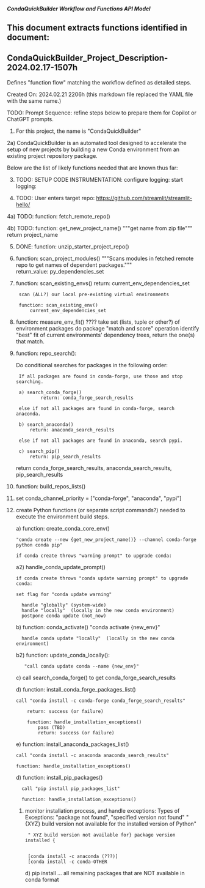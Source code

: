 ##### CondaQuickBuilder Workflow and Functions API Model
## This document extracts functions identified in document: 
## CondaQuickBuilder_Project_Description-2024.02.17-1507h 

Defines "function flow" matching the workflow defined as detailed steps.

Created On: 2024.02.21 2206h
(this markdown file replaced the YAML file with the same name.)

TODO: Prompt Sequence: refine steps below to prepare them for Copilot or ChatGPT prompts.

1) For this project, the name is "CondaQuickBuilder"

2a) CondaQuickBuilder is an automated tool designed to accelerate the setup of new projects by building a new Conda environment from an existing project repository package.

Below are the list of likely functions needed that are known thus far: 

3) TODO: SETUP CODE INSTRUMENTATION: 
    configure logging:
    start logging: 

4) TODO: User enters target repo: https://github.com/streamlit/streamlit-hello/

4a) TODO: function: fetch_remote_repo()

4b) TODO: function: get_new_project_name()
        """get name from zip file"""
        return project_name

5) DONE: function: unzip_starter_project_repo()

6) function: scan_project_modules()
    """Scans modules in fetched remote repo to get  names of dependent packages."""  
    return_value: py_dependencies_set

7) function: scan_existing_envs()
        return:  current_env_dependencies_set

        scan (ALL?) our local pre-existing virtual environments 

        function: scan_existing_env()
            current_env_dependencies_set
    
8) function: measure_env_fit() ???? 
        take set (lists, tuple or other?) of environment packages 
        do package "match and score" operation 
        identify "best" fit of current environments' dependency trees,
        return the one(s) that match.

9) function: repo_search(): 

    Do conditional searches for packages in the following order:

        If all packages are found in conda-forge, use those and stop searching.

        a) search_conda_forge()
                return: conda_forge_search_results
        
        else if not all packages are found in conda-forge, search anaconda.

        b) search_anaconda() 
            return: anaconda_search_results
        
        else if not all packages are found in anaconda, search pypi.
        
        c) search_pip()
            return: pip_search_results

    return conda_forge_search_results, anaconda_search_results, pip_search_results

10) function: build_repos_lists()

11) set conda_channel_priority = ["conda-forge", "anaconda", "pypi"]

12) create Python functions (or separate script commands?) needed to execute the environment build steps.

    a) function: create_conda_core_env() 

        "conda create --new {get_new_project_name()} --channel conda-forge python conda pip"

        if conda create throws "warning prompt" to upgrade conda:

    a2) handle_conda_update_prompt() 

        if conda create throws "conda update warning prompt" to upgrade conda:

        set flag for "conda update warning"

          handle "globally" (system-wide)
          handle "locally"  (locally in the new conda environment)
          postpone conda update (not_now)

    b) function: conda_activate() 
            "conda activate {new_env}"

          handle conda update "locally"  (locally in the new conda environment)

     b2)  function: update_conda_locally():
           
           "call conda update conda --name {new_env}"

    c) call search_conda_forge() to get conda_forge_search_results

    d) function: install_conda_forge_packages_list() 

        call "conda install -c conda-forge conda_forge_search_results"

            return: success (or failure)

            function: handle_installation_exceptions()
                pass (TBD)
                return: success (or failure)

    e) function: install_anaconda_packages_list() 

        call "conda install -c anaconda anaconda_search_results"

        function: handle_installation_exceptions()

    d) function: install_pip_packages() 

          call "pip install pip_packages_list"

          function: handle_installation_exceptions()




    1) monitor installation process, and handle exceptions: 
        Types of Exceptions: 
            "package not found", 
            "specified version not found"
            "{XYZ} build version not available for the installed version of Python"

            " XYZ build version not available for} package version installed {


            [conda install -c anaconda (???)]
            [conda install -c conda-OTHER

        d) pip install ... all remaining packages that are NOT available in conda format
